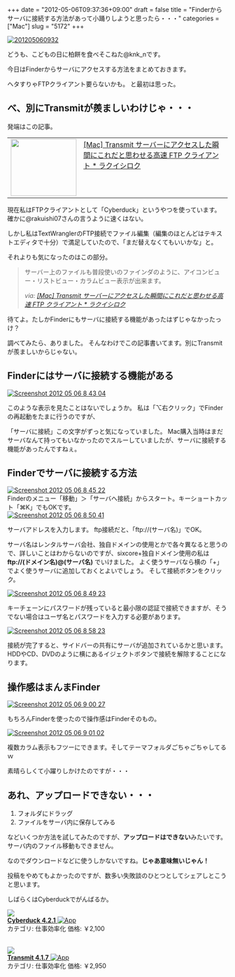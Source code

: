 +++
date = "2012-05-06T09:37:36+09:00"
draft = false
title = "Finderからサーバに接続する方法があって小踊りしようと思ったら・・・"
categories = ["Mac"]
slug = "5172"
+++

<div class="center"><a href="http://knk-n.com.s3-website-ap-northeast-1.amazonaws.com/images/2012/05/201205060932.jpg"><img src="http://knk-n.com.s3-website-ap-northeast-1.amazonaws.com/images/2012/05/201205060932.jpg" alt="201205060932" title="201205060932.jpg" border="0" width="" height="" /></a></div>

どうも、こどもの日に柏餅を食べそこねた@knk_nです。

今日はFinderからサーバにアクセスする方法をまとめておきます。

ヘタすりゃFTPクライアント要らないかも。
と最初は思った。<!--more--><h2>べ、別にTransmitが羨ましいわけじゃ・・・</h2>
発端はこの記事。
<table width="100%"><td valign="top" width="150"><a href="http://rakuishi.com/mac/3668/" target="_blank"><img border="0" src="http://capture.heartrails.com/150x130/shadow?http://rakuishi.com/mac/3668/" alt="" width="150" height="130" /></a></td><td valign="top"><a  href="http://rakuishi.com/mac/3668/" target="_blank">[Mac] Transmit サーバーにアクセスした瞬間にこれだと思わせる高速 FTP クライアント * ラクイシロク</a><script type="text/javascript">var url = "http://rakuishi.com/mac/3668/";</script><script src="http://api.b.st-hatena.com/entry.count?url=http://rakuishi.com/mac/3668/&callback=hatebTxt"></script>
</td></table>

現在私はFTPクライアントとして「Cyberduck」というやつを使っています。
確かに@rakuishi07さんの言うように速くはない。

しかし私はTextWranglerのFTP接続でファイル編集（編集のほとんどはテキストエディタで十分）で満足していたので、「まだ替えなくてもいいかな」と。

それよりも気になったのはこの部分。

<blockquote cite="http://rakuishi.com/mac/3668/" title="[Mac] Transmit サーバーにアクセスした瞬間にこれだと思わせる高速 FTP クライアント * ラクイシロク">
<p>サーバー上のファイルも普段使いのファインダのように、アイコンビュー・リストビュー・カラムビュー表示が出来ます。</p>
<cite>via: <a href="http://rakuishi.com/mac/3668/" target="_blank">[Mac] Transmit サーバーにアクセスした瞬間にこれだと思わせる高速 FTP クライアント * ラクイシロク</a></cite>
</blockquote>

待てよ。たしかFinderにもサーバに接続する機能があったはずじゃなかったっけ？

調べてみたら、ありました。
そんなわけでこの記事書いてます。別にTransmitが羨ましいからじゃない。

<h2>Finderにはサーバに接続する機能がある</h2>

<div class="center"><a href="http://knk-n.com.s3-website-ap-northeast-1.amazonaws.com/images/2012/05/screenshot-2012-05-06-8.43.04.png"><img src="http://knk-n.com.s3-website-ap-northeast-1.amazonaws.com/images/2012/05/screenshot-2012-05-06-8.43.04.png" alt="Screenshot 2012 05 06 8 43 04" title="screenshot 2012-05-06 8.43.04.png" border="0" width="" height="" /></a></div>

このような表示を見たことはないでしょうか。
私は「⌥右クリック」でFinderの再起動をたまに行うのですが、


「サーバに接続」この文字がずっと気になっていました。
Mac購入当時はまだサーバなんて持ってもいなかったのでスルーしていましたが、サーバに接続する機能があったんですねぇ。

<h2>Finderでサーバに接続する方法</h2>


<div class="center"><a href="http://knk-n.com.s3-website-ap-northeast-1.amazonaws.com/images/2012/05/screenshot-2012-05-06-8.45.22.png"><img src="http://knk-n.com.s3-website-ap-northeast-1.amazonaws.com/images/2012/05/screenshot-2012-05-06-8.45.22.png" alt="Screenshot 2012 05 06 8 45 22" title="screenshot 2012-05-06 8.45.22.png" border="0" width="" height="" /></a></div>
Finderのメニュー「移動」＞「サーバへ接続」からスタート。キーショートカット「⌘K」でもOKです。

<div class="center"><a href="http://knk-n.com.s3-website-ap-northeast-1.amazonaws.com/images/2012/05/screenshot-2012-05-06-8.50.41.png"><img src="http://knk-n.com.s3-website-ap-northeast-1.amazonaws.com/images/2012/05/screenshot-2012-05-06-8.50.41.png" alt="Screenshot 2012 05 06 8 50 41" title="screenshot 2012-05-06 8.50.41.png" border="0" width="" height="" /></a></div>

サーバアドレスを入力します。
ftp接続だと、「ftp://(サーバ名)」でOK。

サーバ名はレンタルサーバ会社、独自ドメインの使用とかで各々異なると思うので、詳しいことはわからないのですが、sixcore+独自ドメイン使用の私は
<strong>ftp://(ドメイン名)@(サーバ名)</strong>
でいけました。
よく使うサーバなら横の「+」でよく使うサーバに追加しておくとよいでしょう。
そして接続ボタンをクリック。

<div class="center"><a href="http://knk-n.com.s3-website-ap-northeast-1.amazonaws.com/images/2012/05/screenshot-2012-05-06-8.49.23.png"><img src="http://knk-n.com.s3-website-ap-northeast-1.amazonaws.com/images/2012/05/screenshot-2012-05-06-8.49.23.png" alt="Screenshot 2012 05 06 8 49 23" title="screenshot 2012-05-06 8.49.23.png" border="0" width="" height="" /></a></div>

キーチェーンにパスワードが残っていると最小限の認証で接続できますが、そうでない場合はユーザ名とパスワードを入力する必要があります。

<div class="center"><a href="http://knk-n.com.s3-website-ap-northeast-1.amazonaws.com/images/2012/05/screenshot-2012-05-06-8.58.23.jpg"><img src="http://knk-n.com.s3-website-ap-northeast-1.amazonaws.com/images/2012/05/screenshot-2012-05-06-8.58.23.jpg" alt="Screenshot 2012 05 06 8 58 23" title="screenshot 2012-05-06 8.58.23.jpg" border="0" width="" height="" /></a></div>

接続が完了すると、サイドバーの共有にサーバが追加されているかと思います。
HDDやCD、DVDのように横にあるイジェクトボタンで接続を解除することになります。

<h2>操作感はまんまFinder</h2>

<div class="center"><a href="http://knk-n.com.s3-website-ap-northeast-1.amazonaws.com/images/2012/05/screenshot-2012-05-06-9.00.27.jpg"><img src="http://knk-n.com.s3-website-ap-northeast-1.amazonaws.com/images/2012/05/screenshot-2012-05-06-9.00.27.jpg" alt="Screenshot 2012 05 06 9 00 27" title="screenshot 2012-05-06 9.00.27.jpg" border="0" width="" height="" /></a></div>

もちろんFinderを使ったので操作感はFinderそのもの。

<div class="center"><a href="http://knk-n.com.s3-website-ap-northeast-1.amazonaws.com/images/2012/05/screenshot-2012-05-06-9.01.02.jpg"><img src="http://knk-n.com.s3-website-ap-northeast-1.amazonaws.com/images/2012/05/screenshot-2012-05-06-9.01.02.jpg" alt="Screenshot 2012 05 06 9 01 02" title="screenshot 2012-05-06 9.01.02.jpg" border="0" width="" height="" /></a></div>

複数カラム表示もフツーにできます。そしてテーマフォルダごちゃごちゃしてるｗ

素晴らしくて小躍りしかけたのですが・・・

<h2>あれ、アップロードできない・・・</h2>
<ol>
<li>フォルダにドラッグ</li>
<li>ファイルをサーバ内に保存してみる</li>
</ol>
などいくつか方法を試してみたのですが、<strong>アップロードはできない</strong>みたいです。サーバ内のファイル移動もできません。

なのでダウンロードなどに使うしかないですね。<strong>じゃあ意味無いじゃん！</strong>

投稿をやめてもよかったのですが、数多い失敗談のひとつとしてシェアしとこうと思います。

しばらくはCyberduckでがんばるか。

<table class="appstorehelper">
<a href="http://itunes.apple.com/jp/app/cyberduck/id409222199?mt=12&uo=4" rel="nofollow" target="_blank"><img class="appstorehelper_appicn_mac" src="http://a4.mzstatic.com/us/r1000/067/Purple/fc/90/07/mzi.ocryrdbw.512x512-75.png" />
<div class="appstorehelper_text"><b>Cyberduck 4.2.1</b> <img alt="App" src="http://ax.phobos.apple.com.edgesuite.net/ja_jp/images/web/linkmaker/badge_macappstore-sm.gif" style="vertical-align: text-bottom;" /></b></a><br />
カテゴリ: 仕事効率化
価格: &#65509;2,100<br clear="all" /></div>
</table>
<table class="appstorehelper">
<a href="http://itunes.apple.com/jp/app/transmit/id403388562?mt=12&uo=4" rel="nofollow" target="_blank"><img class="appstorehelper_appicn_mac" src="http://a1.mzstatic.com/us/r1000/074/Purple/b9/cd/c2/mzi.vteyyuph.512x512-75.png" />
<div class="appstorehelper_text"><b>Transmit 4.1.7</b> <img alt="App" src="http://ax.phobos.apple.com.edgesuite.net/ja_jp/images/web/linkmaker/badge_macappstore-sm.gif" style="vertical-align: text-bottom;" /></b></a><br />
カテゴリ: 仕事効率化
価格: &#65509;2,950<br clear="all" /></div>
</table>
